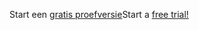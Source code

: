 <span data-ttu-id="5615e-101">Start een [gratis proefversie](https://go.microsoft.com/fwlink/?linkid=847861)</span><span class="sxs-lookup"><span data-stu-id="5615e-101">Start a [free trial!](https://go.microsoft.com/fwlink/?linkid=847861)</span></span>
